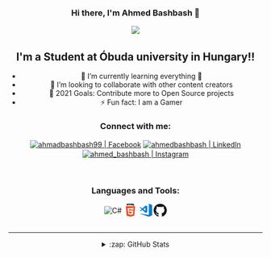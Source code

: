 <div align="center">

### Hi there, I'm Ahmed Bashbash 👋

<img src="https://i.pinimg.com/originals/fb/dd/3a/fbdd3a3a214c0e712bb604dea3b3b1e5.gif"/>

## I'm a Student at Óbuda university in Hungary!!

 - 🌱 I’m currently learning everything 🤣
 - 👯 I’m looking to collaborate with other content creators
 - 🥅 2021 Goals: Contribute more to Open Source projects
 - ⚡ Fun fact: I am a Gamer 


### Connect with me:

[<img align="center" alt="ahmadbashbash99 | Facebook" width="22px" src="https://cdn.jsdelivr.net/npm/simple-icons@v3/icons/facebook.svg" />][facebook]
[<img align="center" alt="ahmedbashbash | LinkedIn" width="22px" src="https://cdn.jsdelivr.net/npm/simple-icons@v3/icons/linkedin.svg" />][linkedin]
[<img align="center" alt="ahmed_bashbash | Instagram" width="22px" src="https://cdn.jsdelivr.net/npm/simple-icons@v3/icons/instagram.svg" />][instagram]

<br />

### Languages and Tools:

<img align="center" alt="C#" width="26px" src="https://p7.hiclipart.com/preview/340/226/414/c-computer-programming-software-development-programmer-marklogic-coder.jpg" />
<img align="center" alt="HTML5" width="26px" src="https://raw.githubusercontent.com/github/explore/80688e429a7d4ef2fca1e82350fe8e3517d3494d/topics/html/html.png" />
<img align="center" alt="Visual Studio Code" width="26px" src="https://raw.githubusercontent.com/github/explore/80688e429a7d4ef2fca1e82350fe8e3517d3494d/topics/visual-studio-code/visual-studio-code.png" />
<img align="center" alt="GitHub" width="26px" src="https://raw.githubusercontent.com/github/explore/78df643247d429f6cc873026c0622819ad797942/topics/github/github.png" />


<br />
<br />

---




</details>

<details>
  <summary>:zap: GitHub Stats</summary>

  <img align="center" alt="AhmedBashbash's GitHub Stats" src="https://github-readme-stats.codestackr.vercel.app/api?username=Ahmedbashbash&show_icons=true&hide_border=true"/>

</details>

[instagram]: https://instagram.com/ahmed_bashbash
[linkedin]: https://linkedin.com/in/ahmedbashbash
[facebook]: https://www.facebook.com/ahmadbashbash99

</div>
